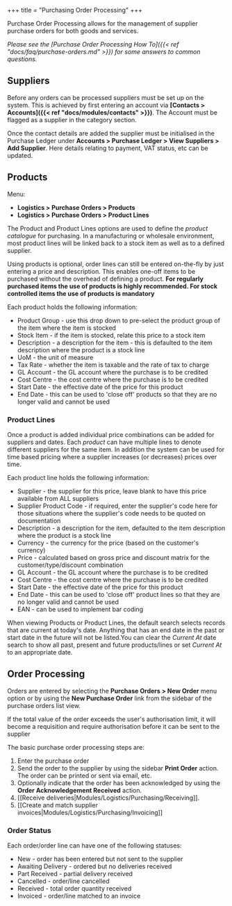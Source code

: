 +++
title = "Purchasing Order Processing"
+++

Purchase Order Processing allows for the management of supplier purchase orders for both goods and services.

*Please see the [Purchase Order Processing How To]({{< ref "docs/faq/purchase-orders.md" >}}) for some answers to common questions.*

## Suppliers

Before any orders can be processed suppliers must be set up on the system. This is achieved by first entering an account via **[Contacts > Accounts]({{< ref "docs/modules/contacts" >}})**. The Account must be flagged as a supplier in the category section.

Once the contact details are added the supplier must be initialised in the Purchase Ledger under **Accounts > Purchase Ledger > View Suppliers > Add Supplier**. Here details relating to payment, VAT status, etc can be updated.

## Products

Menu: 

- **Logistics > Purchase Orders > Products**
- **Logistics > Purchase Orders > Product Lines**

The Product and Product Lines options are used to define the *product catalogue* for purchasing. In a manufacturing or wholesale environment, most product lines will be linked back to a stock item as well as to a defined supplier.

<span class="attention note">Using products is optional, order lines can still be entered on-the-fly by just entering a price and description. This enables one-off items to be purchased without the overhead of defining a product. **For regularly purchased items the use of products is highly recommended. For stock controlled items the use of products is mandatory**</span>

Each product holds the following information:

- Product Group - use this drop down to pre-select the product group of the item where the item is stocked
- Stock Item - if the item is stocked, relate this price to a stock item
- Description - a description for the item - this is defaulted to the item description where the product is a stock line
- UoM - the unit of measure 
- Tax Rate - whether the item is taxable and the rate of tax to charge
- GL Account - the GL account where the purchase is to be credited
- Cost Centre - the cost centre where the purchase is to be credited
- Start Date - the effective date of the price for this product
- End Date - this can be used to 'close off' products so that they are no longer valid and cannot be used

### Product Lines 

Once a product is added individual price combinations can be added for suppliers and dates. Each *product* can have multiple lines to denote different suppliers for the same item. In addition the system can be used for time based pricing where a supplier increases (or decreases) prices over time.

Each product line holds the following information:

- Supplier - the supplier for this price, leave blank to have this price available from ALL suppliers
- Supplier Product Code - if required, enter the supplier's code here for those situations where the supplier's code needs to be quoted on documentation
- Description - a description for the item, defaulted to the item description where the product is a stock line
- Currency - the currency for the price (based on the customer's currency)
- Price - calculated based on gross price and discount matrix for the customer/type/discount combination
- GL Account - the GL account where the purchase is to be credited
- Cost Centre - the cost centre where the purchase is to be credited
- Start Date - the effective date of the price for this product
- End Date - this can be used to 'close off' product lines so that they are no longer valid and cannot be used
- EAN - can be used to implement bar coding

<span class="attention note">When viewing Products or Product Lines, the default search selects records that are current at today's date. Anything that has an end date in the past or start date in the future will not be listed.You can clear the *Current At* date search to show all past, present and future products/lines or set *Current At* to an appropriate date.</span>

## Order Processing

Orders are entered by selecting the **Purchase Orders > New Order** menu option or by using the **New Purchase Order** link from the sidebar of the purchase orders list view.

<span class="attention note">If the total value of the order exceeds the user's authorisation limit, it will become a requisition and require authorisation before it can be sent to the supplier</span>

The basic purchase order processing steps are:

1. Enter the purchase order
2. Send the order to the supplier by using the sidebar **Print Order** action. The order can be printed or sent via email, etc.
3. Optionally indicate that the order has been acknowledged by using the **Order Acknowledgement Received** action.
4. [[Receive deliveries|Modules/Logistics/Purchasing/Receiving]].
5. [[Create and match supplier invoices|Modules/Logistics/Purchasing/Invoicing]]

### Order Status

Each order/order line can have one of the following statuses:

- New - order has been entered but not sent to the supplier
- Awaiting Delivery - ordered but no deliveries received
- Part Received - partial delivery received
- Cancelled - order/line cancelled
- Received - total order quantity received
- Invoiced - order/line matched to an invoice
